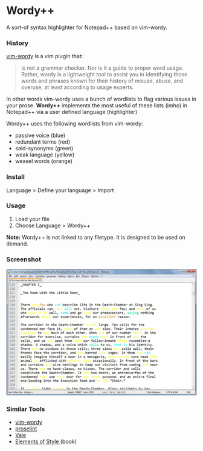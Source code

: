 # Wordy++
A sort-of syntax highlighter for Notepad++ based on vim-wordy. 

### History
[vim-wordy](https://github.com/reedes/vim-wordy) is a vim plugin that:

>is not a grammar checker. Nor is it a guide to proper word usage. Rather, wordy is a lightweight tool to assist you in identifying those words and phrases known for their history of misuse, abuse, and overuse, at least according to usage experts.

In other words vim-wordy uses a bunch of wordlists to flag various issues in your prose. **Wordy++** implements the most useful of these lists (imho) in Notepad++ via a user defined language (highlighter)

Wordy++ uses the following wordlists from vim-wordy:

* passive voice (blue)
* redundant terms (red)
* said-synonyms (green)
* weak language (yellow)
* weasel words (orange)

### Install
Language > Define your language > Import

### Usage 
1. Load your file
2. Choose Language > Wordy++

**Note:**  Wordy++ is not linked to any filetype. It is designed to be used on demand. 

### Screenshot
![screenshot](screenshot.jpg)

### Similar Tools
* [vim-wordy](https://github.com/reedes/vim-wordy)
* [proselint](https://github.com/amperser/proselint)
* [Vale](https://github.com/ValeLint/vale)
* [Elements of Style ](http://www.bartleby.com/141/strunk1.html) (book)